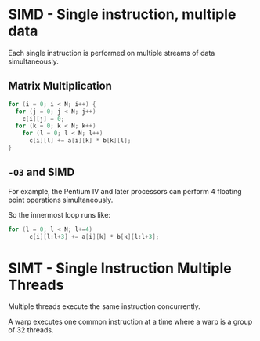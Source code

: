 # SIMD - Single instruction, multiple data

Each single instruction is performed on multiple streams of data simultaneously.  

## Matrix Multiplication
```java
for (i = 0; i < N; i++) {
  for (j = 0; j < N; j++)
    c[i][j] = 0;
  for (k = 0; k < N; k++)
    for (l = 0; l < N; l++)
      c[i][l] += a[i][k] * b[k][l];
}
```

## `-O3` and SIMD
For example, the Pentium IV and later processors can perform 4 floating point operations simultaneously. 

So the innermost loop runs like:
```java
for (l = 0; l < N; l+=4)
      c[i][l:l+3] += a[i][k] * b[k][l:l+3];
```


# SIMT - Single Instruction Multiple Threads 
Multiple threads execute the same instruction concurrently. 

A warp executes one common instruction at a time where a warp is a group of 32 threads. 
